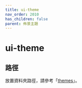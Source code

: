 ```yaml
---
title: ui-theme
nav_order: 2010
has_children: false
parent: 佈景主題
---
```



# ui-theme


## 路徑

放置資料夾路徑，請參考「[themes](https://samwhelp.github.io/note-about-manjaro/read/theme.html#themes)」。
